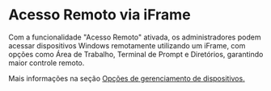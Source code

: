 # Acesso Remoto via iFrame

Com a funcionalidade "Acesso Remoto" ativada, os administradores podem acessar dispositivos Windows remotamente utilizando um iFrame, com opções como Área de Trabalho, Terminal de Prompt e Diretórios, garantindo maior controle remoto.&#x20;

Mais informações na seção [Opções de gerenciamento de dispositivos.](../../portal/dispositivos/lista-de-dispositivos/opcoes-de-gerenciamento-de-dispositivos.md)
